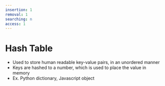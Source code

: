 ```yaml
---
insertion: 1
removal: 1
searching: n
access: 1
---
```

# Hash Table
- Used to store human readable key-value pairs, in an unordered manner
- Keys are hashed to a number, which is used to place the value in memory
- Ex. Python dictionary, Javascript object
